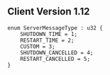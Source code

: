 ## Client Version 1.12

```rust,ignore
enum ServerMessageType : u32 {
    SHUTDOWN_TIME = 1;    
    RESTART_TIME = 2;    
    CUSTOM = 3;    
    SHUTDOWN_CANCELLED = 4;    
    RESTART_CANCELLED = 5;    
}

```

